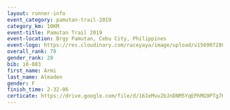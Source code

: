 ```yaml
---
layout: runner-info 
event_category: pamutan-trail-2019 
category_km: 10KM 
event-title: Pamutan Trail 2019 
event-location: Brgy Pamutan, Cebu City, Philippines 
event-logo: https://res.cloudinary.com/raceyaya/image/upload/v1569072806/logo/pamutan-trail_d8abrj.jpg 
overall_rank: 78
gender_rank: 28
bib: 10-083
first_name: Armi
last_name: Almaden
gender: F
finish_time: 2-32-06
certicate: https://drive.google.com/file/d/16IeMvu2bJnDNM5YqEPhMG9PTg7HJC5pU/view?usp=sharing
---
```


